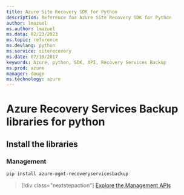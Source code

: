 ```yaml
---
title: Azure Site Recovery SDK for Python
description: Reference for Azure Site Recovery SDK for Python
author: lmazuel
ms.author: lmazuel
ms.data: 02/23/2023
ms.topic: reference
ms.devlang: python
ms.service: siterecovery
ms.date: 07/10/2017
keywords: Azure, python, SDK, API, Recovery Services Backup
ms.prod: azure
manager: douge
ms.technology: azure
---
```

# Azure Recovery Services Backup libraries for python

## Install the libraries


### Management

```bash
pip install azure-mgmt-recoveryservicesbackup
```
> [!div class="nextstepaction"]
> [Explore the Management APIs](/python/api/overview/azure/recoveryservicesbackup/management)